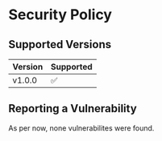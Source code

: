 # Security Policy

## Supported Versions


| Version | Supported          |
| ------- | ------------------ |
| v1.0.0  | :white_check_mark: |


## Reporting a Vulnerability

As per now, none vulnerabilites were found.
